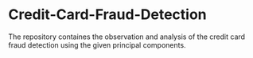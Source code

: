 # Credit-Card-Fraud-Detection
The repository containes the observation and analysis of the credit card fraud detection using the given principal components.
